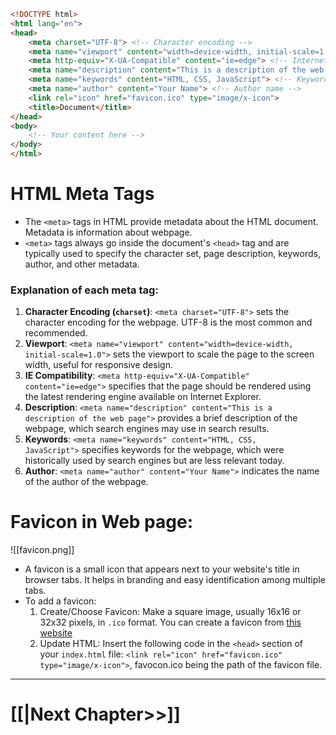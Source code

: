 ```html
<!DOCTYPE html>
<html lang="en">
<head>
    <meta charset="UTF-8"> <!-- Character encoding -->
    <meta name="viewport" content="width=device-width, initial-scale=1.0"> <!-- Responsive design -->
    <meta http-equiv="X-UA-Compatible" content="ie=edge"> <!-- Internet Explorer compatibility -->
    <meta name="description" content="This is a description of the web page"> <!-- Description for search engines -->
    <meta name="keywords" content="HTML, CSS, JavaScript"> <!-- Keywords for search engines -->
    <meta name="author" content="Your Name"> <!-- Author name -->
    <link rel="icon" href="favicon.ico" type="image/x-icon">
    <title>Document</title>
</head>
<body>
    <!-- Your content here -->
</body>
</html>
```

# HTML Meta Tags

- The `<meta>` tags in HTML provide metadata about the HTML document. Metadata is information about webpage. 
- `<meta>` tags always go inside the document's `<head>` tag and are typically used to specify the character set, page description, keywords, author, and other metadata.
### Explanation of each meta tag:

1. **Character Encoding (`charset`)**: `<meta charset="UTF-8">` sets the character encoding for the webpage. UTF-8 is the most common and recommended.
2. **Viewport**: `<meta name="viewport" content="width=device-width, initial-scale=1.0">` sets the viewport to scale the page to the screen width, useful for responsive design.
3. **IE Compatibility**: `<meta http-equiv="X-UA-Compatible" content="ie=edge">` specifies that the page should be rendered using the latest rendering engine available on Internet Explorer.
4. **Description**: `<meta name="description" content="This is a description of the web page">` provides a brief description of the webpage, which search engines may use in search results.
5. **Keywords**: `<meta name="keywords" content="HTML, CSS, JavaScript">` specifies keywords for the webpage, which were historically used by search engines but are less relevant today.
6. **Author**: `<meta name="author" content="Your Name">` indicates the name of the author of the webpage.

# Favicon in Web page:

![[favicon.png]]

- A favicon is a small icon that appears next to your website's title in browser tabs. It helps in branding and easy identification among multiple tabs.
- To add a favicon:
	1. Create/Choose Favicon:
		Make a square image, usually 16x16 or 32x32 pixels, in `.ico` format. You can create a favicon from [this website](https://favicon.io/)
	2. Update HTML:
		Insert the following code in the `<head>` section of your `index.html` file: `<link rel="icon" href="favicon.ico" type="image/x-icon">`, favocon.ico being the path of the favicon file.

---
# [[|Next Chapter>>]]